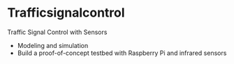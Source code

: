 # Trafficsignalcontrol
Traffic Signal Control with Sensors

- Modeling and simulation
- Build a proof-of-concept testbed with Raspberry Pi and infrared sensors
